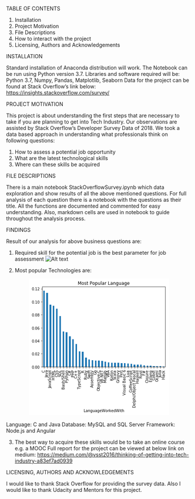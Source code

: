 TABLE OF CONTENTS

1.	Installation
2.	Project Motivation
3.	File Descriptions
4.	How to interact with the project
5.	Licensing, Authors and Acknowledgements

INSTALLATION

Standard installation of Anaconda distribution will work. The Notebook can be run using Python version 3.7. Libraries and software required will be:
Python 3.7, Numpy, Pandas, Matplotlib, Seaborn
Data for the project can be found at Stack Overflow’s link below:
https://insights.stackoverflow.com/survey/ 

PROJECT MOTIVATION

This project is about understanding the first steps that are necessary to take if you are planning to get into Tech Industry. Our observations are assisted by Stack Overflow’s Developer Survey Data of 2018. We took a data based approach in understanding what professionals think on following questions:
1.	How to assess a potential job opportunity
2.	What are the latest technological skills
3.	Where can these skills be acquired

FILE DESCRIPTIONS

There is a main notebook StackOverflowSurvey.ipynb which data exploration and show results of all the above mentioned questions. For full analysis of each question there is a notebook with the questions as their title. All the functions are documented and commented for easy understanding. Also, markdown cells are used in notebook to guide throughout the analysis process.

FINDINGS

Result of our analysis for above business questions are:
1.	Required skill for the potential job is the best parameter for job assessment
![Alt text](/images/assess_job.png?raw=true "How to Assess Job")

2.	Most popular Technologies are:
<p align="center">
  <img src="images/most_pop_lang.png" title="Most Popular Language">
</p>

Language: C and Java
Database: MySQL and SQL Server
Framework: Node.js and Angular

3.	The best way to acquire these skills would be to take an online course e.g. a MOOC
Full report for the project can be viewed at below link on medium:
https://medium.com/@vsst2016/thinking-of-getting-into-tech-industry-a83ef7ad0939 

LICENSING, AUTHORS AND ACKNOWLEDGEMENTS

I would like to thank Stack Overflow for providing the survey data. Also I would like to thank Udacity and Mentors for this project.


